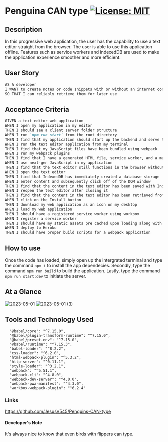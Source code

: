 # Penguina CAN type [![License: MIT](https://img.shields.io/badge/License-MIT-yellow.svg)](https://opensource.org/licenses/MIT)

## Description
In this progressive web application, the user has the capability to use a text editor straight from the browser. The user is able to use this application offline. Features such as service workers and indexedDB are used to make the application experience smoother and more efficient.

## User Story

```md
AS A developer
I WANT to create notes or code snippets with or without an internet connection
SO THAT I can reliably retrieve them for later use
```

## Acceptance Criteria

```md
GIVEN a text editor web application
WHEN I open my application in my editor
THEN I should see a client server folder structure
WHEN I run `npm run start` from the root directory
THEN I find that my application should start up the backend and serve the client
WHEN I run the text editor application from my terminal
THEN I find that my JavaScript files have been bundled using webpack
WHEN I run my webpack plugins
THEN I find that I have a generated HTML file, service worker, and a manifest file
WHEN I use next-gen JavaScript in my application
THEN I find that the text editor still functions in the browser without errors
WHEN I open the text editor
THEN I find that IndexedDB has immediately created a database storage
WHEN I enter content and subsequently click off of the DOM window
THEN I find that the content in the text editor has been saved with IndexedDB
WHEN I reopen the text editor after closing it
THEN I find that the content in the text editor has been retrieved from our IndexedDB
WHEN I click on the Install button
THEN I download my web application as an icon on my desktop
WHEN I load my web application
THEN I should have a registered service worker using workbox
WHEN I register a service worker
THEN I should have my static assets pre cached upon loading along with subsequent pages and static assets
WHEN I deploy to Heroku
THEN I should have proper build scripts for a webpack application
```


## How to use
Once the code has loaded, simply open up the intergrated terminal and type the command `npm i` to install the app dependecies. Secondly, type the command `npm run build` to build the application. Lastly, type the command `npm run start:dev` to initiate the server.

## At a Glance
![2023-05-01](https://user-images.githubusercontent.com/117941643/235572765-9f8ddbc3-cb54-4744-9dfa-1849ef30dbf8.png)
![2023-05-01 (3)](https://user-images.githubusercontent.com/117941643/235572800-7f6f5c52-be88-419b-b7b2-623a88119a80.png)

## Tools and Technology Used
      "@babel/core": "^7.15.0",
      "@babel/plugin-transform-runtime": "^7.15.0",
      "@babel/preset-env": "^7.15.0",
      "@babel/runtime": "^7.15.3",
      "babel-loader": "^8.2.2",
      "css-loader": "^6.2.0",
      "html-webpack-plugin": "^5.3.2",
      "http-server": "^0.11.1",
      "style-loader": "^3.2.1",
      "webpack": "^5.51.1",
      "webpack-cli": "^4.8.0",
      "webpack-dev-server": "^4.0.0",
      "webpack-pwa-manifest": "^4.3.0",
      "workbox-webpack-plugin": "^6.2.4"


### Links
https://github.com/JesusV545/Penguins-CAN-type


#### Developer's Note
It's always nice to know that even birds with flippers can type.
